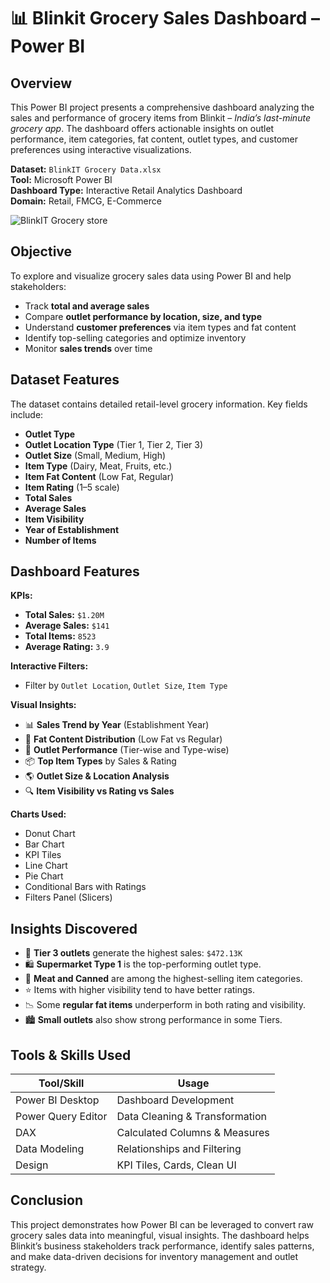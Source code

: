 # 📊 Blinkit Grocery Sales Dashboard – Power BI

## Overview  
This Power BI project presents a comprehensive dashboard analyzing the sales and performance of grocery items from Blinkit – *India’s last-minute grocery app*. The dashboard offers actionable insights on outlet performance, item categories, fat content, outlet types, and customer preferences using interactive visualizations.

**Dataset:** `BlinkIT Grocery Data.xlsx`  
**Tool:** Microsoft Power BI  
**Dashboard Type:** Interactive Retail Analytics Dashboard  
**Domain:** Retail, FMCG, E-Commerce

![BlinkIT  Grocery store](https://github.com/user-attachments/assets/34a4a89b-66b5-4c0f-91e6-3cf29efa591b)

## Objective  
To explore and visualize grocery sales data using Power BI and help stakeholders:

- Track **total and average sales**
- Compare **outlet performance by location, size, and type**
- Understand **customer preferences** via item types and fat content
- Identify top-selling categories and optimize inventory
- Monitor **sales trends** over time

## Dataset Features  
The dataset contains detailed retail-level grocery information. Key fields include:

- **Outlet Type**
- **Outlet Location Type** (Tier 1, Tier 2, Tier 3)
- **Outlet Size** (Small, Medium, High)
- **Item Type** (Dairy, Meat, Fruits, etc.)
- **Item Fat Content** (Low Fat, Regular)
- **Item Rating** (1–5 scale)
- **Total Sales**
- **Average Sales**
- **Item Visibility**
- **Year of Establishment**
- **Number of Items**

## Dashboard Features

**KPIs:**
- **Total Sales:** `$1.20M`  
- **Average Sales:** `$141`  
- **Total Items:** `8523`  
- **Average Rating:** `3.9`

**Interactive Filters:**  
- Filter by `Outlet Location`, `Outlet Size`, `Item Type`

**Visual Insights:**
- 📊 **Sales Trend by Year** (Establishment Year)
- 🧀 **Fat Content Distribution** (Low Fat vs Regular)
- 🏬 **Outlet Performance** (Tier-wise and Type-wise)
- 📦 **Top Item Types** by Sales & Rating
- 🌎 **Outlet Size & Location Analysis**
- 🔍 **Item Visibility vs Rating vs Sales**

**Charts Used:**
- Donut Chart  
- Bar Chart  
- KPI Tiles  
- Line Chart  
- Pie Chart  
- Conditional Bars with Ratings  
- Filters Panel (Slicers)

## Insights Discovered

- 🥇 **Tier 3 outlets** generate the highest sales: `$472.13K`
- 🛍️ **Supermarket Type 1** is the top-performing outlet type.
- 🧀 **Meat and Canned** are among the highest-selling item categories.
- ⭐ Items with higher visibility tend to have better ratings.
- 📉 Some **regular fat items** underperform in both rating and visibility.
- 🏙️ **Small outlets** also show strong performance in some Tiers.

## Tools & Skills Used

| Tool/Skill         | Usage                          |
|--------------------|-------------------------------|
| Power BI Desktop   | Dashboard Development         |
| Power Query Editor | Data Cleaning & Transformation |
| DAX                | Calculated Columns & Measures |
| Data Modeling      | Relationships and Filtering   |
| Design             | KPI Tiles, Cards, Clean UI    |

## Conclusion  
This project demonstrates how Power BI can be leveraged to convert raw grocery sales data into meaningful, visual insights. The dashboard helps Blinkit’s business stakeholders track performance, identify sales patterns, and make data-driven decisions for inventory management and outlet strategy.

